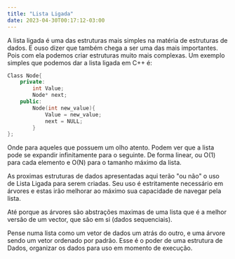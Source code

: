 ```yaml
---
title: "Lista Ligada"
date: 2023-04-30T00:17:12-03:00
---
```


A lista ligada é uma das estruturas mais simples na matéria de estruturas de dados. 
E ouso dizer que também chega a ser uma das mais importantes.
Pois com ela podemos criar estruturas muito mais complexas.
Um exemplo simples que podemos dar a lista ligada em C++ é:

```cpp
Class Node{
    private:
        int Value;
        Node* next;
    public:
        Node(int new_value){
            Value = new_value;
            next = NULL;
        }
};
```

Onde para aqueles que possuem um olho atento. 
Podem ver que a lista pode se expandir infinitamente para o seguinte.
De forma linear, ou O(1) para cada elemento e O(N) para o tamanho máximo da lista.

As proximas estruturas de dados apresentadas aqui terão "ou não" o uso de Lista Ligada para serem criadas.
Seu uso é estritamente necessário em árvores e estas irão melhorar ao máximo sua capacidade de navegar pela lista.

Até porque as árvores são abstrações maximas de uma lista que é a melhor versão de um vector, 
que são em si (dados sequenciais).

Pense numa lista como um vetor de dados um atrás do outro, e uma árvore sendo um vetor ordenado por padrão.
Esse é o poder de uma estrutura de Dados, organizar os dados para uso em momento de execução.
